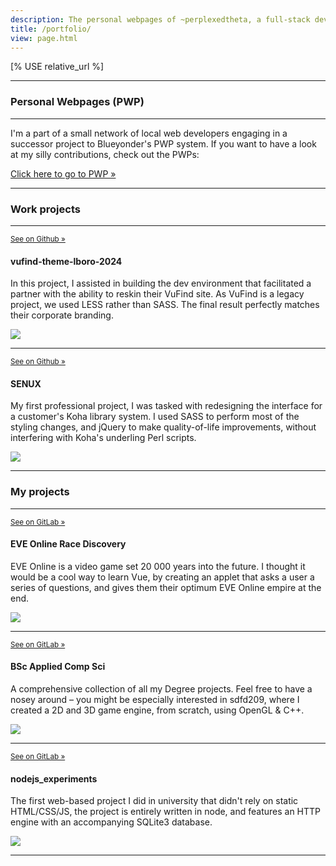 ```yaml
---
description: The personal webpages of ~perplexedtheta, a full-stack developer based in the UK
title: /portfolio/
view: page.html
---
```


[% USE relative_url %]

<div class="portfolio-pwp">
    <hr />
    <h3>Personal Webpages (PWP)</h3>
    <hr />
    <p>I'm a part of a small network of local web developers engaging in a successor project to Blueyonder's PWP
        system. If you want to have a look at my silly contributions, check out the PWPs:</p>
    <p><a href="https://pwp.ishukone.net/~perplexedtheta" target="_blank">Click here to go to PWP &raquo;</a></p>
</div>
<div class="portfolio-professional">
    <hr />
    <h3>Work projects</h3>
    <hr />
    <div class="row">
        <div class="col-12 col-lg-8">
            <div class="d-flex justify-content-between">
                <small><a href="https://github.com/PTFS-Europe/vufind-theme-lboro-2024">See on Github
                        &raquo;</a></small>
                <h4>vufind-theme-lboro-2024</h4>
            </div>
            <p>In this project, I assisted in building the dev environment that facilitated a partner with the
                ability to reskin their VuFind site. As VuFind is a legacy project, we used LESS rather than SASS.
                The final result perfectly matches their corporate branding.</p>
        </div>
        <div class="col-12 col-lg-4">
            <img class="portfolio-screengrab mb-4 mb-lg-0"
                src="[% 'assets/bitmaps/work_project2.png' | $relative_url %]" />
        </div>
    </div>
    <hr />
    <div class="row">
        <div class="col-12 col-lg-8">
            <div class="d-flex justify-content-between">
                <small><a href="https://github.com/ptfs-europe/senux-sites" target="_blank">See on Github
                        &raquo;</a></small>
                <h4>SENUX</h4>
            </div>
            <p>My first professional project, I was tasked with redesigning the interface for a customer's Koha
                library system. I used SASS to perform most of the styling changes, and jQuery to make
                quality-of-life improvements, without interfering with Koha's underling Perl scripts.</p>
        </div>
        <div class="col-12 col-lg-4">
            <img class="portfolio-screengrab mb-4 mb-lg-0"
                src="[% 'assets/bitmaps/work_project1.png' | $relative_url %]" />
        </div>
    </div>
    <hr />
</div>
<div class="portfolio-my">
    <h3>My projects</h3>
    <hr />
    <div class="row">
        <div class="col-12 col-lg-8">
            <div class="d-flex justify-content-between">
                <small><a href="https://gitlab.com/PerplexedTheta/eve-online-race-discovery" target="_blank">See
                        on GitLab &raquo;</a></small>
                <h4>EVE Online Race Discovery</h4>
            </div>
            <p>EVE Online is a video game set 20 000 years into the future. I thought it would be a cool way to
                learn Vue, by creating an applet that asks a user a series of questions, and gives them their
                optimum EVE Online empire at the end.</p>
        </div>
        <div class="col-12 col-lg-4">
            <img class="portfolio-screengrab mb-4 mb-lg-0"
                src="[% 'assets/bitmaps/personal_project3.png' | $relative_url %]" />
        </div>
    </div>
    <hr />
    <div class="row">
        <div class="col-12 col-lg-8">
            <div class="d-flex justify-content-between">
                <small><a href="https://gitlab.com/PerplexedTheta/bsc-applied-computer-science" target="_blank">See
                        on GitLab &raquo;</a></small>
                <h4>BSc Applied Comp Sci</h4>
            </div>
            <p>A comprehensive collection of all my Degree projects. Feel free to have a nosey around &ndash; you
                might be especially interested in sdfd209, where I created a 2D and 3D game engine, from scratch,
                using OpenGL &amp; C++.</p>
        </div>
        <div class="col-12 col-lg-4">
            <img class="portfolio-screengrab mb-4 mb-lg-0"
                src="[% 'assets/bitmaps/personal_project2.png' | $relative_url %]" />
        </div>
    </div>
    <hr />
    <div class="row">
        <div class="col-12 col-lg-8">
            <div class="d-flex justify-content-between">
                <small><a href="https://gitlab.com/PerplexedTheta/nodejs-experiment" target="_blank">See on GitLab
                        &raquo;</a></small>
                <h4>nodejs_experiments</h4>
            </div>
            <p>The first web-based project I did in university that didn't rely on static HTML/CSS/JS, the project
                is entirely written in node, and features an HTTP engine with an accompanying SQLite3 database.</p>
        </div>
        <div class="col-12 col-lg-4">
            <img class="portfolio-screengrab mb-4 mb-lg-0"
                src="[% 'assets/bitmaps/personal_project1.png' | $relative_url %]" />
        </div>
    </div>
    <hr />
</div>
